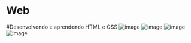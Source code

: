 # Web
#Desenvolvendo e aprendendo HTML e CSS 
![image](https://github.com/Gustavovo17102003/Web/assets/136706241/da6f851a-f5cc-461a-b4af-0ac264882668)
![image](https://github.com/Gustavovo17102003/Web/assets/136706241/cda2dba3-92b6-4547-ad09-33c00780bad7)
![image](https://github.com/Gustavovo17102003/Web/assets/136706241/cf074a25-82d0-4b5b-aaba-d7131393bbd4)
![image](https://github.com/Gustavovo17102003/Web/assets/136706241/103042e4-2b3e-4831-a940-75a769a73eb1)





